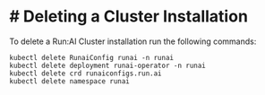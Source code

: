 # # Deleting a Cluster Installation

To delete a Run:AI Cluster installation run the following commands:

    kubectl delete RunaiConfig runai -n runai
    kubectl delete deployment runai-operator -n runai
    kubectl delete crd runaiconfigs.run.ai
    kubectl delete namespace runai
